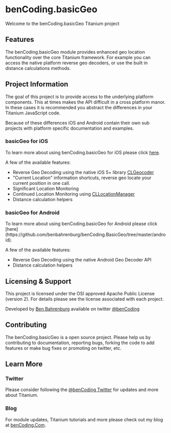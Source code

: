 <h1>benCoding.basicGeo</h1>
 
Welcome to the benCoding.basicGeo Titanium project

<h2>Features</h2>

The benCoding.basicGeo module provides enhanced geo location functionality over the core Titanium framework. For example you can access the native platform reverse geo decoders, or use the built in distance calculations methods.

<h2>Project Information</h2>

The goal of this project is to provide access to the underlying platform components.  This at times makes the API difficult in a cross platform manor. In these cases it is recommended you abstract the differences in your Titanium JavaScript code.

Because of these differences iOS and Android contain their own sub projects with platform specific documentation and examples.

<h3>basicGeo for iOS</h3>

To learn more about using benCoding.basicGeo for iOS please click [here](https://github.com/benbahrenburg/benCoding.BasicGeo/tree/master/IOS).

A few of the available features:
* Reverse Geo Decoding using the native iOS 5+ library [CLGeocoder](http://developer.apple.com/library/ios/#documentation/CoreLocation/Reference/CLGeocoder_class/Reference/Reference.html)
* "Current Location" information shortcuts, reverse geo locate your current position in one call.
* Significant Location Monitoring
* Continued Location Monitoring using [CLLocationManager](https://developer.apple.com/library/ios/#documentation/CoreLocation/Reference/CLLocationManager_Class/CLLocationManager/CLLocationManager.html)
* Distance calculation helpers


<h3>basicGeo for Android</h3>
To learn more about using benCoding.basicGeo for Android please click [here](https://github.com/benbahrenburg/benCoding.BasicGeo/tree/master/android).

A few of the available features:
* Reverse Geo Decoding using the native Android Geo Decoder API
* Distance calculation helpers

<h2>Licensing & Support</h2>

This project is licensed under the OSI approved Apache Public License (version 2). For details please see the license associated with each project.

Developed by [Ben Bahrenburg](http://bahrenburgs.com) available on twitter [@benCoding](http://twitter.com/benCoding)

<h2>Contributing</h2>

The benCoding.basicGeo is a open source project.  Please help us by contributing to documentation, reporting bugs, forking the code to add features or make bug fixes or promoting on twitter, etc.

<h2>Learn More</h2>

<h3>Twitter</h3>

Please consider following the [@benCoding Twitter](http://www.twitter.com/benCoding) for updates and more about Titanium.

<h3>Blog</h3>

For module updates, Titanium tutorials and more please check out my blog at [benCoding.Com](http://benCoding.com). 

